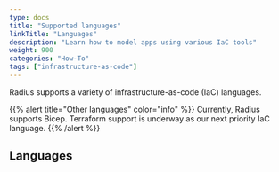 ```yaml
---
type: docs
title: "Supported languages"
linkTitle: "Languages"
description: "Learn how to model apps using various IaC tools"
weight: 900
categories: "How-To"
tags: ["infrastructure-as-code"]
---
```


Radius supports a variety of infrastructure-as-code (IaC) languages.

{{% alert title="Other languages" color="info" %}}
Currently, Radius supports Bicep. Terraform support is underway as our next priority IaC language. 
{{% /alert %}}

## Languages
